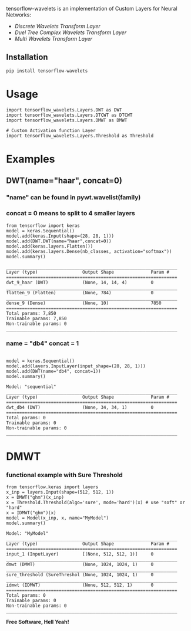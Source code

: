 tensorflow-wavelets is an implementation of Custom Layers for Neural Networks:
- *Discrete Wavelets Transform Layer*
- *Duel Tree Complex Wavelets Transform Layer*
- *Multi Wavelets Transform Layer*


## Installation

```
pip install tensorflow-wavelets
```
# Usage
```
import tensorflow_wavelets.Layers.DWT as DWT
import tensorflow_wavelets.Layers.DTCWT as DTCWT
import tensorflow_wavelets.Layers.DMWT as DMWT

# Custom Activation function Layer
import tensorflow_wavelets.Layers.Threshold as Threshold
```

# Examples
## DWT(name="haar", concat=0)
### "name" can be found in pywt.wavelist(family)
### concat = 0 means to split to 4 smaller layers

```
from tensorflow import keras
model = keras.Sequential()
model.add(keras.Input(shape=(28, 28, 1)))
model.add(DWT.DWT(name="haar",concat=0))
model.add(keras.layers.Flatten())
model.add(keras.layers.Dense(nb_classes, activation="softmax"))
model.summary()
```

    _________________________________________________________________
    Layer (type)                 Output Shape              Param #
    =================================================================
    dwt_9_haar (DWT)             (None, 14, 14, 4)         0
    _________________________________________________________________
    flatten_9 (Flatten)          (None, 784)               0
    _________________________________________________________________
    dense_9 (Dense)              (None, 10)                7850
    =================================================================
    Total params: 7,850
    Trainable params: 7,850
    Non-trainable params: 0
    _________________________________________________________________

### name = "db4" concat = 1
```

model = keras.Sequential()
model.add(layers.InputLayer(input_shape=(28, 28, 1)))
model.add(DWT(name="db4", concat=1))
model.summary()
```

    Model: "sequential"
    _________________________________________________________________
    Layer (type)                 Output Shape              Param #
    =================================================================
    dwt_db4 (DWT)                (None, 34, 34, 1)         0
    =================================================================
    Total params: 0
    Trainable params: 0
    Non-trainable params: 0
    _________________________________________________________________

# DMWT
### functional example with Sure Threshold
```
from tensorflow.keras import layers
x_inp = layers.Input(shape=(512, 512, 1))
x = DMWT("ghm")(x_inp)
x = Threshold.Threshold(algo='sure', mode='hard')(x) # use "soft" or "hard"
x = IDMWT("ghm")(x)
model = Model(x_inp, x, name="MyModel")
model.summary()
```
    Model: "MyModel"
    _________________________________________________________________
    Layer (type)                 Output Shape              Param #
    =================================================================
    input_1 (InputLayer)         [(None, 512, 512, 1)]     0
    _________________________________________________________________
    dmwt (DMWT)                  (None, 1024, 1024, 1)     0
    _________________________________________________________________
    sure_threshold (SureThreshol (None, 1024, 1024, 1)     0
    _________________________________________________________________
    idmwt (IDMWT)                (None, 512, 512, 1)       0
    =================================================================
    Total params: 0
    Trainable params: 0
    Non-trainable params: 0
    _________________________________________________________________

**Free Software, Hell Yeah!**

